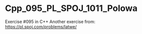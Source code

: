 # Cpp_095_PL_SPOJ_1011_Polowa
Exercise #095 in C++
Another exercise from: https://pl.spoj.com/problems/latwe/
